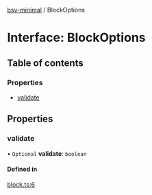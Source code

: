 [bsv-minimal](../README.md) / BlockOptions

# Interface: BlockOptions

## Table of contents

### Properties

- [validate](BlockOptions.md#validate)

## Properties

### validate

• `Optional` **validate**: `boolean`

#### Defined in

[block.ts:6](https://github.com/kevinejohn/bsv-minimal/blob/e0eff02/src/block.ts#L6)
